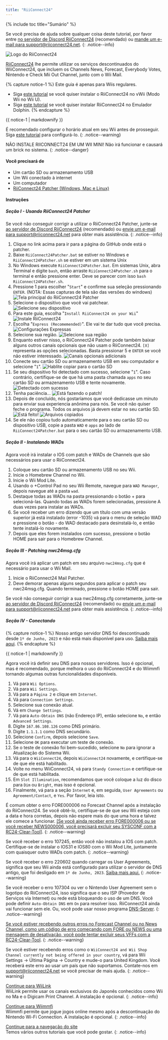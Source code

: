 ```yaml
---
title: "RiiConnect24"
---
```


{% include toc title="Sumário" %}

Se você precisa de ajuda sobre qualquer coisa deste tutorial, por favor entre [no servidor de Discord RiiConnect24](https://discord.gg/rc24) (recomendado) ou [mande um e-mail para support@riiconnect24.net](mailto:support@riiconnect24.net).
{: .notice--info}

![Logo do RiiConnect24](/images/WiiRC24Logo.jpg)

[RiiConnect24](https://rc24.xyz/) lhe permite utilizar os serviços descontinuados do WiiConnect24, que incluem os Channels News, Forecast, Everybody Votes, Nintendo e Check Mii Out Channel, junto com o Wii Mail.

{% capture notice-1 %}
Este guia é apenas para Wiis regulares.

- Siga [este tutorial](riiconnect24-vwii) se você quiser instalar o RiiConnect24 no vWii (Modo Wii no Wii U).
- Siga [este tutorial](riiconnect24-dolphin) se você quiser instalar RiiConnect24 no Emulador Dolphin.
  {% endcapture %}

<div class="notice--warning">{{ notice-1 | markdownify }}</div>

É recomendado configurar o horário atual em seu Wii antes de prosseguir. Siga [este tutorial](rtc) para configurá-lo.
{: .notice--warning}

NÃO INSTALE RIICONNECT24 EM UM WII MINI! Não irá funcionar e causará um brick no sistema.
{: .notice--danger}

#### Você precisará de

- Um cartão SD ou armazenamento USB
- Um Wii conectado à internet
- Um computador
- [RiiConnect24 Patcher (Windows, Mac e Linux)](https://github.com/RiiConnect24/RiiConnect24-Patcher/releases)

#### Instruções

##### Seção I - Usando RiiConnect24 Patcher

Se você não conseguir corrigir a utilizar o RiiConnect24 Patcher, junte-se [ao servidor de Discord RiiConnect24](https://discord.gg/rc24) (recomendado) ou [envie um e-mail para support@riiconnect24.net](mailto:support@riiconnect24.net) para obter mais assistência.
{: .notice--info}

1. Clique no link acima para ir para a página do GitHub onde está o patcher.
2. Baixe `RiiConnect24Patcher.bat` se estiver no Windows e `RiiConnect24Patcher.sh` se estiver em um sistema Unix
3. No Windows execute `RiiConnect24Patcher.bat`. Em sistemas Unix, abra Terminal e digite `bash`, então arraste `RiiConnect24Patcher.sh` para o terminal e então pressione enter. Deve se parecer com isso `bash RiiConnect24Patcher.sh`.
4. Pressione 1 para escolher "`Start`" e confirme sua seleção pressionando `ENTER`. (NOTA: Essas capturas de tela são das versões do windows) ![Tela principal do RiiConnect24 Patcher](/images/RC24_Patcher/1.JPG)
5. Selecione o dispositivo que você vai patchear. ![Selecione seu dispositivo](/images/RC24_Patcher/2.JPG)
6. Para este guia, escolha "`Install RiiConnect24 on your Wii`" ![Instale RiiConnect24](/images/RC24_Patcher/3.JPG)
7. Escolha "`Express (Recomemended)`". Ele vai te dar tudo que você precisa. ![Configurações Expressas](/images/RC24_Patcher/4.JPG)
8. Selecione sua região. ![Selecione sua região](/images/RC24_Patcher/5.JPG)
9. Enquanto estiver nisso, o RiiConnect24 Patcher pode também baixar alguns outros canais opcionais que não usam o RiiConnect24. `[X]` representa as opções selecionadas. Basta pressionar 5 e `ENTER` se você não estiver interessado. ![Canais opcionais adicionais](/images/RC24_Patcher/6.JPG)
10. Conecte seu cartão SD ou armazenamento USB em seu computador e selecione "`1`". ![Hablite copiar para o cartão SD](/images/RC24_Patcher/7.JPG)
11. Se seu dispositivo foi detectado com sucesso, selecione "`1`". Caso contrário, certifique-se de que há uma pasta chamada `apps` no seu cartão SD ou armazenamento USB e tente novamente. ![Detectado com sucesso](/images/RC24_Patcher/8.JPG)
12. Tenha paciência... ![Está fazendo o patch!](/images/RC24_Patcher/9.JPG)
13. Depois de concluído, nós gostaríamos que você dedicasse um minuto para enviar sua experiencia anônima para nós. Se você não quiser feche o programa. Todos os arquivos já devem estar no seu cartão SD. ![Está feito!](/images/RC24_Patcher/10.JPG) ![Arquivos copiados](/images/RC24_Patcher/11.PNG)
14. Se ele não copiou tudo automaticamente para o seu cartão SD ou dispositivo USB, copie a pasta `WAD` e `apps` ao lado de `RiiConnect24Patcher.bat` para o seu cartão SD ou armazenamento USB.

##### Seção II - Instalando WADs

Agora você irá instalar o IOS com patch e WADs de Channels que são necessários para usar o RiiConnect24.

1. Coloque seu cartão SD ou armazenamento USB no seu Wii.
2. Inicie o Homebrew Channel no Wii.
3. Inicie o Wii Mod Lite.
4. Usando o +Control Pad no seu Wii Remote, navegue para `WAD Manager`, depois navegue até a pasta `wad`.
5. Destaque todas as WADs na pasta pressionando o botão + para selecioná-las. Quando todas as WADs forem selecionadas, pressione A duas vezes para instalar as WADs.
6. Se você receber um erro dizendo que um título com uma versão superior já está instalado (error -1035) vá para o menu de seleção WAD e pressione o botão - do WAD destacado para desinstalá-lo, e então tente instalá-lo novamente.
7. Depois que eles forem instalados com sucesso, pressione o botão HOME para sair para o Homebrew Channel.

##### Seção III - Patching nwc24msg.cfg

Agora você irá aplicar um patch em seu arquivo `nwc24msg.cfg` que é necessário para usar o Wii Mail.

1. Inicie o RiiConnect24 Mail Patcher.
2. Deve demorar apenas alguns segundos para aplicar o patch seu nwc24msg.cfg. Quando terminado, pressione o botão HOME para sair.

Se você não conseguir corrigir a sua nwc24msg.cfg corretamente, junte-se [ao servidor de Discord RiiConnect24](https://discord.gg/rc24) (recomendado) ou [envie um e-mail para support@riiconnect24.net](mailto:support@riiconnect24.net) para obter mais assistência.
{: .notice--info}

##### Seção IV - Conectando

{% capture notice-1 %}
Nosso antigo servidor DNS foi descontinuado desde `1º de Junho, 2023` e não está mais disponível para uso. [Saiba mais aqui](riiconnect24-dns-update).
{% endcapture %}

<div class="notice--warning">{{ notice-1 | markdownify }}</div>

Agora você irá definir seu DNS para nossos servidores. Isso é opcional, mas é recomendado, porque melhora o uso do RiiConnect24 e do Wiimmfi tornando algumas outras funcionalidades disponíveis.

1. Vá para `Wii Options`.
2. Vá para `Wii Settings`.
3. Vá para a `Página 2` e clique em `Internet`.
4. Vá para `Connection Settings`.
5. Selecione sua conexão atual.
6. Vá em `Change Settings`.
7. Vá para `Auto-Obtain DNS` (não Endereço IP), então selecione `No`, e então `Advanced Settings`.
8. Digite `167.86.108.126` como DNS primário.
9. Digite `1.1.1.1` como DNS secundário.
10. Selecione `Confirm`, depois selecione `Save`.
11. Selecione `OK` para executar um teste de conexão.
12. Se o teste de conexão foi bem-sucedido, selecione `No` para ignorar a Atualização do Sistema Wii.
13. Vá para o `WiiConnect24`, depois `WiiConnect24` novamente, e certifique-se de que ele está habilitado.
14. Volte no menu WiiConnect24, vá para `Standy Connection` e certifique-se de que está habilitada.
15. Em `Slot Illumination`, recomendamos que você coloque a luz do disco para `Dim` ou `Bright`, mas isso é opcional.
16. Finalmente, vá para a seção `Internet` e, em seguida, `User Agreements` ou `Agreement/Contact`, e `Yes`. Por favor, leia isto.

É comum obter o erro FORE000006 no Forecast Channel após a instalação do RiiConnect24. Se você obtê-lo, certifique-se de que seu Wii esteja com a data e hora corretas, depois não espere mais do que uma hora e talvez ele comece a funcionar. [[Se você ainda receber erro FORE000006 ou se você receber NEWS000006, você precisará excluir seu SYSCONF com a RC24-Clear-Tool]](deleting-vffs).
{: .notice--warning}

Se você receber o erro 107245, então você não instalou a IOS com patch. Certifique-se de instalar o IOS31 e IOS80 com o Wii Mod Lite, juntamente com quaisquer outro WADs com patch.
{: .notice--warning}

Se você receber o erro 220602 quando carregar os User Agreements, significa que seu Wii ainda está configurado para utilizar o servidor de DNS antigo, que foi desligado em `1º de Junho, 2023`. [Saiba mais aqui.](riiconnect24-dns-update)
{: .notice--warning}

Se você receber o erro 107304 ou ver o Nintendo User Agreement sem o logotipo do RiiConnect24, isso significa que o seu ISP (Provedor de Serviços via Internet) ou rede está bloqueando o uso de um DNS. Você pode definir `Auto-Obtain DNS` em `On` para resolver isso. RiiConnect24 ainda vai funcionar sem ele. Ou, você pode usar nosso programa [DNS-Server](https://github.com/RiiConnect24/DNS-Server/releases/latest).
{: .notice--warning}

[Se você estiver recebendo outros erros no Forecast Channel ou no News Channel, como um código de erro começando com FORE ou NEWS ou uma mensagem de desativação, você pode tentar excluir seus VFFs com a RC24-Clear-Tool](deleting-vffs).
{: .notice--warning}

Se você estiver recebendo erros como o `WiiConnect24 and Wii Shop Channel currently not being offered in your country`, vá para Wii Settings -> Última Página -> Country e mude-o para United Kingdom. Você receberá este erro ao usar um país que não suportamos. Contate-nos em [support@riiconnect24.net](mailto:support@riiconnect24.net) se você precisar de mais ajuda.
{: .notice--warning}

[Continue para WiiLink](wiilink)<br> WiiLink permite usar os canais exclusivos do Japonês conhecidos como Wii no Ma e o Digicam Print Channel. A instalação é opcional.
{: .notice--info}

[Continue para Wiimmfi](wiimmfi)<br> Wiimmfi permite que jogue jogos online mesmo após a descontinuação do Nintendo Wi-Fi Connection. A instalação é opcional.
{: .notice--info}

[Continue para a navegação do site](site-navigation)<br> Temos vários outros tutoriais que você pode gostar.
{: .notice--info}
